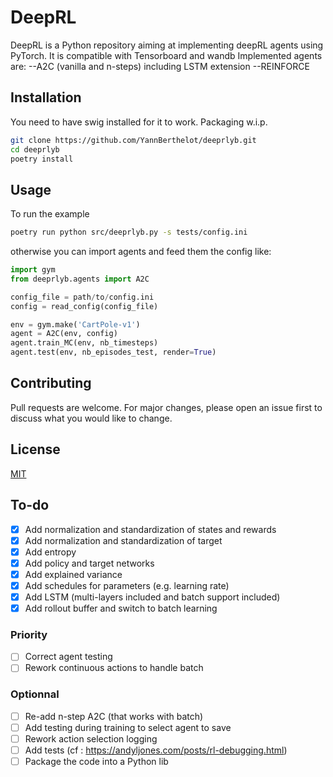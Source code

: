 # DeepRL

DeepRL is a Python repository aiming at implementing deepRL agents using PyTorch. It is compatible with Tensorboard and wandb
Implemented agents are:
--A2C (vanilla and n-steps) including LSTM extension
--REINFORCE

## Installation

You need to have swig installed for it to work.
Packaging w.i.p.

```bash
git clone https://github.com/YannBerthelot/deeprlyb.git
cd deeprlyb
poetry install
```

## Usage

To run the example
```bash
poetry run python src/deeprlyb.py -s tests/config.ini
```
otherwise you can import agents and feed them the config like:
```python
import gym
from deeprlyb.agents import A2C

config_file = path/to/config.ini
config = read_config(config_file)

env = gym.make('CartPole-v1')
agent = A2C(env, config)
agent.train_MC(env, nb_timesteps)
agent.test(env, nb_episodes_test, render=True)

```
## Contributing

Pull requests are welcome. For major changes, please open an issue first to discuss what you would like to change.

## License

[MIT](https://choosealicense.com/licenses/mit/)

## To-do

- [x] Add normalization and standardization of states and rewards
- [x] Add normalization and standardization of target
- [x] Add entropy
- [x] Add policy and target networks
- [x] Add explained variance
- [x] Add schedules for parameters (e.g. learning rate)
- [x] Add LSTM (multi-layers included and batch support included)
- [x] Add rollout buffer and switch to batch learning

### Priority

- [ ] Correct agent testing
- [ ] Rework continuous actions to handle batch

### Optionnal

- [ ] Re-add n-step A2C (that works with batch)
- [ ] Add testing during training to select agent to save
- [ ] Rework action selection logging
- [ ] Add tests (cf : https://andyljones.com/posts/rl-debugging.html)
- [ ] Package the code into a Python lib
